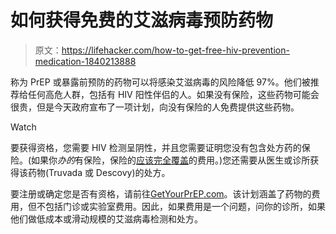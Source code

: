 # 如何获得免费的艾滋病毒预防药物

> 原文：<https://lifehacker.com/how-to-get-free-hiv-prevention-medication-1840213888>

称为 PrEP 或暴露前预防的药物可以将感染艾滋病毒的风险降低 97%。他们被推荐给任何高危人群，包括有 HIV 阳性伴侣的人。如果没有保险，这些药物可能会很贵，但是今天政府宣布了一项计划，向没有保险的人免费提供这些药物。

Watch

要获得资格，您需要 HIV 检测呈阴性，并且您需要证明您没有包含处方药的保险。(如果你*办的*有保险，保险的[应该完全覆盖](https://www.cnbc.com/2019/06/11/private-insurers-must-cover-prep-at-no-cost-to-high-risk-patients.html)的费用。)您还需要从医生或诊所获得该药物(Truvada 或 Descovy)的处方。

要注册或确定您是否有资格，请前往[GetYourPrEP.com](https://www.getyourprep.com/)。该计划涵盖了药物的费用，但不包括门诊或实验室费用。因此，如果费用是一个问题，问你的诊所，如果他们做低成本或滑动规模的艾滋病毒检测和处方。